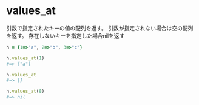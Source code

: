 # values_at
引数で指定されたキーの値の配列を返す。
引数が指定されない場合は空の配列を返す。
存在しないキーを指定した場合nilを返す

```rb
h = {1=>"a", 2=>"b", 3=>"c"}

h.values_at(1)
#=> ["a"]

h.values_at
#=> []

h.values_at(8)
#=> nil
```
